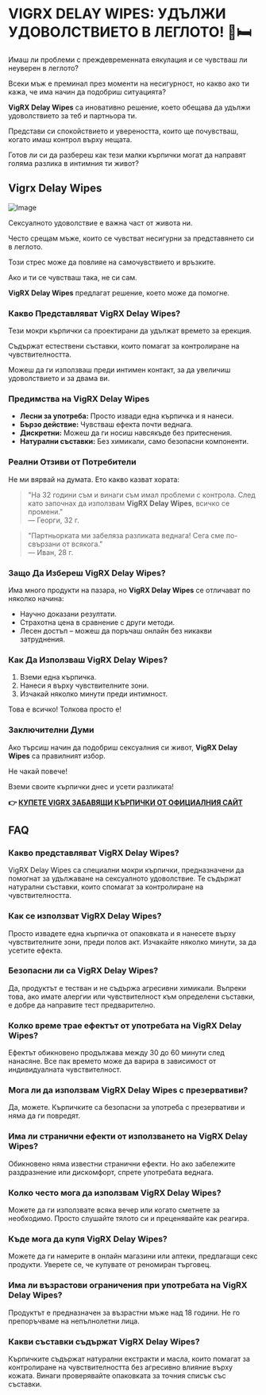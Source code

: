 # VIGRX DELAY WIPES: УДЪЛЖИ УДОВОЛСТВИЕТО В ЛЕГЛОТО! 💪🛏️

Имаш ли проблеми с преждевременната еякулация и се чувстваш ли неуверен в леглото? 

Всеки мъж е преминал през моменти на несигурност, но какво ако ти кажа, че има начин да подобриш ситуацията? 

**VigRX Delay Wipes** са иновативно решение, което обещава да удължи удоволствието за теб и партньора ти. 

Представи си спокойствието и увереността, които ще почувстваш, когато имаш контрол върху нещата. 

Готов ли си да разбереш как тези малки кърпички могат да направят голяма разлика в интимния ти живот?

## Vigrx Delay Wipes

![Image](https://www2.sellhealth.com/136/vigrx_delay_wipes_300x250-v3.png)

Сексуалното удоволствие е важна част от живота ни. 

Често срещам мъже, които се чувстват несигурни за представянето си в леглото.

Този стрес може да повлияе на самочувствието и връзките.

Ако и ти се чувстваш така, не си сам.

**VigRX Delay Wipes** предлагат решение, което може да помогне.

### Какво Представляват VigRX Delay Wipes?

Тези мокри кърпички са проектирани да удължат времето за ерекция. 

Съдържат естествени съставки, които помагат за контролиране на чувствителността. 

Можеш да ги използваш преди интимен контакт, за да увеличиш удоволствието и за двама ви.

### Предимства на VigRX Delay Wipes

- **Лесни за употреба:** Просто извади една кърпичка и я нанеси.
- **Бързо действие:** Чувстваш ефекта почти веднага.
- **Дискретни:** Можеш да ги носиш навсякъде без притеснения.
- **Натурални съставки:** Без химикали, само безопасни компоненти.

### Реални Отзиви от Потребители

Не ми вярвай на думата. Ето какво казват хората:

> "На 32 години съм и винаги съм имал проблеми с контрола. След като започнах да използвам **VigRX Delay Wipes**, всичко се промени."  
> — Георги, 32 г.

> "Партньорката ми забеляза разликата веднага! Сега сме по-свързани от всякога."  
> — Иван, 28 г.

### Защо Да Избереш VigRX Delay Wipes?

Има много продукти на пазара, но **VigRX Delay Wipes** се отличават по няколко начина:

- Научно доказани резултати.
- Страхотна цена в сравнение с други методи.
- Лесен достъп – можеш да поръчаш онлайн без никакви затруднения.

### Как Да Използваш VigRX Delay Wipes?

1. Вземи една кърпичка.
2. Нанеси я върху чувствителните зони.
3. Изчакай няколко минути преди интимност.

Това е всичко! Толкова просто е!

### Заключителни Думи

Ако търсиш начин да подобриш сексуалния си живот, **VigRX Delay Wipes** са правилният избор. 

Не чакай повече!

Вземи своите кърпички днес и усети разликата!



**👉 [КУПЕТЕ VIGRX ЗАБАВЯЩИ КЪРПИЧКИ ОТ ОФИЦИАЛНИЯ САЙТ](https://gchaffi.com/87RwgiEN)**

## FAQ

### Какво представляват VigRX Delay Wipes?
VigRX Delay Wipes са специални мокри кърпички, предназначени да помогнат за удължаване на сексуалното удоволствие. Те съдържат натурални съставки, които спомагат за контролиране на чувствителността.

### Как се използват VigRX Delay Wipes?
Просто извадете една кърпичка от опаковката и я нанесете върху чувствителните зони, преди полов акт. Изчакайте няколко минути, за да усетите ефекта.

### Безопасни ли са VigRX Delay Wipes?
Да, продуктът е тестван и не съдържа агресивни химикали. Въпреки това, ако имате алергии или чувствителност към определени съставки, е добре да направите тест предварително.

### Колко време трае ефектът от употребата на VigRX Delay Wipes?
Ефектът обикновено продължава между 30 до 60 минути след нанасяне. Все пак времето може да варира в зависимост от индивидуалната чувствителност.

### Мога ли да използвам VigRX Delay Wipes с презервативи?
Да, можете. Кърпичките са безопасни за употреба с презервативи и няма да ги повредят.

### Има ли странични ефекти от използването на VigRX Delay Wipes?
Обикновено няма известни странични ефекти. Но ако забележите раздразнение или дискомфорт, спрете употребата веднага.

### Колко често мога да използвам VigRX Delay Wipes?
Можете да ги използвате всяка вечер или когато сметнете за необходимо. Просто слушайте тялото си и преценявайте как реагира.

### Къде мога да купя VigRX Delay Wipes?
Можете да ги намерите в онлайн магазини или аптеки, предлагащи секс продукти. Уверете се, че купувате от реномиран търговец.

### Има ли възрастови ограничения при употребата на VigRX Delay Wipes?
Продуктът е предназначен за възрастни мъже над 18 години. Не го препоръчваме на непълнолетни лица.

### Какви съставки съдържат VigRX Delay Wipes?
Кърпичките съдържат натурални екстракти и масла, които помагат за контролиране на чувствителността без агресивно влияние върху кожата. Винаги проверявайте опаковката за точния списък със съставки.